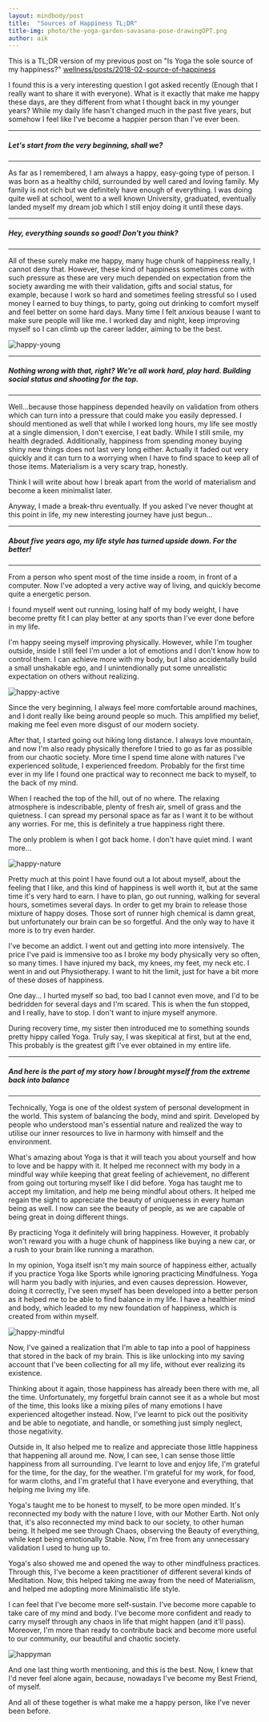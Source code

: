 ```yaml
---
layout: mindbody/post
title:  "Sources of Happiness TL;DR"
title-img: photo/the-yoga-garden-savasana-pose-drawingOPT.png
author: aik
---
```

This is a TL;DR version of my previous post on "Is Yoga the sole source of my happiness?"
[wellness/posts/2018-02-source-of-happiness](/wellness/posts/2018-02-source-of-happiness)

I found this is a very interesting question I got asked recently (Enough that I really want to share it with everyone). What is it exactly that make me happy these days, are they different from what I thought back in my younger years? While my daily life hasn't changed much in the past five years, but somehow I feel like I've become a happier person than I've ever been.

---
##### Let's start from the very beginning, shall we?
---
As far as I remembered, I am always a happy, easy-going type of person. I was born as a healthy child, surrounded by well cared and loving family. My family is not rich but we definitely have enough of everything. I was doing quite well at school, went to a well known University, graduated, eventually landed myself my dream job which I still enjoy doing it until these days. 

---
##### Hey, everything sounds so good! Don't you think?
---
All of these surely make me happy, many huge chunk of happiness really, I cannot deny that. However, these kind of happiness sometimes come with such pressure as these are very much depended on expectation from the society awarding me with their validation, gifts and social status, for example, because I work so hard and sometimes feeling stressful so I used money I earned to buy things, to party, going out drinking to comfort myself and feel better on some hard days. Many time I felt anxious beause I want to make sure people will like me. I worked day and night, keep improving myself so I can climb up the career ladder, aiming to be the best.

![happy-young](photo/happiness01.jpg)

---
##### Nothing wrong with that, right? We're all work hard, play hard. Building social status and shooting for the top.
---
Well...because those happiness depended heavily on validation from others which can turn into a pressure that could make you easily depressed. I should mentioned as well that while I worked long hours, my life see mostly at a single dimension, I don't exercise, I eat badly. While I still smile, my health degraded. Additionally, happiness from spending money buying shiny new things does not last very long either. Actually it faded out very quickly and it can turn to a worrying when I have to find space to keep all of those items. Materialism is a very scary trap, honestly.

Think I will write about how I break apart from the world of materialism and become a keen minimalist later.

Anyway, I made a break-thru eventually. If you asked I've never thought at this point in life, my new interesting journey have just begun...

---
##### About five years ago, my life style has turned upside down. For the better!
---
From a person who spent most of the time inside a room, in front of a computer. Now I've adopted a very active way of living, and quickly become quite a energetic person.

I found myself went out running, losing half of my body weight, I have become pretty fit I can play better at any sports than I've ever done before in my life. 

I'm happy seeing myself improving physically. However, while I'm tougher outside, inside I still feel I'm under a lot of emotions and I don't know how to control them. I can achieve more with my body, but I also accidentally build a small unshakable ego, and I unintendionally put some unrealistic expectation on others without realizing.

![happy-active](photo/active-happiness.jpg)

Since the very beginning, I always feel more comfortable around machines, and I dont really like being around people so much. This amplified my belief, making me feel even more disgust of our modern society.   

After that, I started going out hiking long distance. I always love mountain, and now I'm also  ready physically therefore I tried to go as far as possible from our chaotic society. More time I spend time alone with natures I've experienced solitude, I experienced freedom. Probably for the first time ever in my life I found one practical way to reconnect me back to myself, to the back of my mind. 

When I reached the top of the hill, out of no where. The relaxing atmosphere is indescribable, plenty of fresh air, smell of grass and the quietness. I can spread my personal space as far as I want it to be without any worries. For me, this is definitely a true happiness right there. 

The only problem is when I got back home. I don't have quiet mind. 
I want more...  

![happy-nature](photo/seven-sisters.jpg)

Pretty much at this point I have found out a lot about myself, about the feeling that I like, and this kind of happiness is well worth it, but at the same time it's very hard to earn. I have to plan, go out running, walking for several hours, sometimes several days. In order to get my brain to release those mixture of happy doses. Those sort of runner high chemical is damn great, but unfortunately our brain can be so forgetful. And the only way to have it more is to try even harder.

I've become an addict. I went out and getting into more intensively. The price I've paid is immensive too as I broke my body physically very so often, so many times. I have injured my back, my knees, my feet, my neck etc. I went in and out Physiotherapy. I want to hit the limit, just for have a bit more of these doses of happiness.

One day... I hurted myself so bad, too bad I cannot even move, and I'd to be bedridden for several days and I'm scared. This is when the fun stopped, and I really, have to stop.
I don't want to injure myself anymore.

During recovery time, my sister then introduced me to something sounds pretty hippy called Yoga. Truly say, I was skepitical at first, but at the end, This probably is the greatest gift I've ever obtained in my entire life.

---
##### And here is the part of my story how I brought myself from the extreme back into balance
---
Technically, Yoga is one of the oldest system of personal development in the world. This system of balancing the body, mind and spirit. Developed by people who understood man's essential nature and realized the way to utilise our inner resources to live in harmony with himself and the environment.

What's amazing about Yoga is that it will teach you about yourself and how to love and be happy with it. It helped me reconnect with my body in a mindful way while keeping that great feeling of achievement, no different from going out torturing myself like I did before. Yoga has taught me to accept my limitation, and help me being mindful about others. It helped me regain the sight to appreciate the beauty of uniqueness in every human being as well. I now can see the beauty of people, as we are capable of being great in doing different things.  

By practicing Yoga it definitely will bring happiness. However, it probably won't reward you with a huge chunk of happiness like buying a new car, or a rush to your brain like running a marathon.

In my opinion, Yoga itself isn't my main source of happiness either, actually if you practice Yoga like Sports while ignoring practicing Mindfulness. Yoga will harm you badly with injuries, and even causes depression. However, doing it correctly, I've seen myself has been developed into a better person as it helped me to be able to find balance in my life. I have a healthier mind and body, which leaded to my new foundation of happiness, which is created from within myself.

![happy-mindful](photo/mindful-happiness.jpg)

Now, I've gained a realization that I'm able to tap into a pool of happiness that stored in the back of my brain. 
This is like unlocking into my saving account that I've been collecting for all my life, without ever realizing its existence.

Thinking about it again, those happiness has already been there with me, all the time. Unfortunately, my forgetful brain cannot see it as a whole but most of the time, this looks like a mixing piles of many emotions I have experienced altogether instead. Now, I've learnt to pick out the positivity and be able to negotiate, and handle, or something just simply neglect, those negativity. 

Outside in, It also helped me to realize and appreciate those little happiness that happening all around me. Now, I can see, I can sense those little happiness from all surrounding. I've learnt to love and enjoy life, I'm grateful for the time, for the day, for the weather. I'm grateful for my work, for food, for warm cloths, and I'm grateful that I have everyone and everything, that helping me living my life. 

Yoga's taught me to be honest to myself, to be more open minded. It's reconnected my body with the nature I love, with our Mother Earth. Not only that, it's also reconnected my mind back to our society, to other human being. It helped me see through Chaos, observing the Beauty of everything, while kept being emotionally Stable. Now, I'm free from any unnecessary validation I used to hung up to.

Yoga's also showed me and opened the way to other mindfulness practices. Through this, I've become a keen practitioner of different several kinds of Meditation. 
Now, this helped taking me away from the need of Materialism, and helped me adopting more Minimalistic life style. 

I can feel that I've become more self-sustain. I've become more capable to take care of my mind and body. I've become more confident and ready to carry myself through any chaos in life that might happen (and it'll pass). Moreover, I'm more than ready to contribute back and become more useful to our community, our beautiful and chaotic society. 

![happyman](photo/happy-stickman.jpg)

And one last thing worth mentioning, and this is the best. Now, I knew that I'd never feel alone again, because, nowadays I've become my Best Friend, of myself.

And all of these together is what make me a happy person, like I've never been before.


